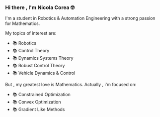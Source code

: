### Hi there , I'm Nicola Corea 🤓

I'm a student in Robotics & Automation Engineering with a strong passion for Mathematics.

My topics of interest are:
- 📚 Robotics
- 📚 Control Theory
- 📚 Dynamics Systems Theory
- 📚 Robust Control Theory
- 📚 Vehicle Dynamics & Control

But , my greatest love is Mathematics. Actually , i'm focused on:
- 📚 Constrained Optimization
- 📚 Convex Optimization
- 📚 Gradient Like Methods

<!--
**Tesla97/Tesla97** is a ✨ _special_ ✨ repository because its `README.md` (this file) appears on your GitHub profile.

